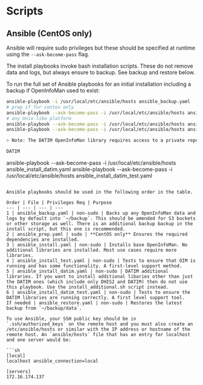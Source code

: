 # Scripts

## Ansible (CentOS only)

Ansible will require sudo privileges but these should be specified at runtime using the `--ask-become-pass` flag.

The install playbooks invoke bash installation scripts. These do not remove data and logs, but always ensure to backup. See backup and restore below.

To run the full set of Ansible playbooks for an initial installation including a backup if OpenInfoMan used to exist:

```sh
ansible-playbook -i /usr/local/etc/ansible/hosts ansible_backup.yaml
# prep if for centos only
ansible-playbook --ask-become-pass -i /usr/local/etc/ansible/hosts ansible_prep.yaml
# any Unix-like platform
ansible-playbook --ask-become-pass -i /usr/local/etc/ansible/hosts ansible_install.yaml
ansible-playbook --ask-become-pass -i /usr/local/etc/ansible/hosts ansible_install_test.yaml

> Note: The DATIM OpenInfoMan library requires access to a private repository. Cloning the repo is necessary for the DATIM installation so the remote host must be able to access the private repo. The recommended way to do this is to use SSH agent forwarding. Arranging this is beyond the scope of this document. See the [GitHub guide to SSH agent forwarding](https://developer.github.com/v3/guides/using-ssh-agent-forwarding). On CentOS, SSH agent forwarding is off by default. Change this in `/etc/ssh/ssh_config`. Also note the issue with connecting from [Macs](https://apple.stackexchange.com/questions/254468/macos-sierra-doesn-t-seem-to-remember-ssh-keys-between-reboots)

DATIM
```
ansible-playbook --ask-become-pass -i /usr/local/etc/ansible/hosts ansible_install_datim.yaml
ansible-playbook --ask-become-pass -i /usr/local/etc/ansible/hosts ansible_install_datim_test.yaml
```

Ansible playbooks should be used in the following order in the table.

Order | File | Privileges Req | Purpose
--- | --- | --- | ---
1 | ansible_backup.yaml | non-sudo | Backs up any OpenInfoMan data and logs by default into `~/backup`. This should be amended for S3 buckets or other storage as well. There is an additional backup backup in the install script, but this one is recommended.
2 | ansible_prep.yaml | sudo | **CentOS only** Ensures the required dependencies are installed.
3 | ansible_install.yaml | non-sudo | Installs base OpenInfoMan. No additional libraries are installed. Most use cases require more libraries.
4 | ansible_install_test.yaml | non-sudo | Tests to ensure that OIM is running and has some functionality. A first-level support method.
5 | ansible_install_datim.yaml | non-sudo | DATIM additional libraries. If you want to install additional libaries other than just the DATIM ones (which include only DHIS2 and DATIM) then do not use this playbook. Use the install_additional.sh script instead.
6 | ansible_install_datim_test.yaml | non-sudo | Tests to ensure the DATIM libraries are running correctly. A first level support tool.
If needed | ansible_restore.yaml | non-sudo | Restores the latest backup from `~/backup/data`.

To use Ansible, your SSH public key should be in `.ssh/authorized_keys` on the remote host and you must also create an /etc/ansible/hosts or similar with the IP address or hostname of the remote host. An `ansible/hosts` file that has an entry for localhost and one server would be:

```sh
[local]
localhost ansible_connection=local

[servers]
172.16.174.137
```
